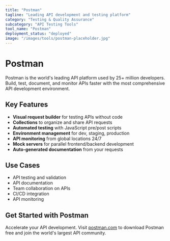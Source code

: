 ```yaml
---
title: "Postman"
tagline: "Leading API development and testing platform"
category: "Testing & Quality Assurance"
subcategory: "API Testing Tools"
tool_name: "Postman"
deployment_status: "deployed"
image: "/images/tools/postman-placeholder.jpg"
---
```


# Postman

Postman is the world's leading API platform used by 25+ million developers. Build, test, document, and monitor APIs faster with the most comprehensive API development environment.

## Key Features

- **Visual request builder** for testing APIs without code
- **Collections** to organize and share API requests
- **Automated testing** with JavaScript pre/post scripts
- **Environment management** for dev, staging, production
- **API monitoring** from global locations 24/7
- **Mock servers** for parallel frontend/backend development
- **Auto-generated documentation** from your requests

## Use Cases

- API testing and validation
- API documentation
- Team collaboration on APIs
- CI/CD integration
- API monitoring

## Get Started with Postman

Accelerate your API development. Visit [postman.com](https://www.postman.com) to download Postman free and join the world's largest API community.
